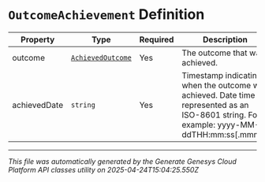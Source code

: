 # `OutcomeAchievement` Definition

| Property | Type | Required | Description |
|----------|------|----------|-------------|
| outcome | [`AchievedOutcome`](achievedoutcome-definition.md) | Yes | The outcome that was achieved. |
| achievedDate | `string` | Yes | Timestamp indicating when the outcome was achieved. Date time is represented as an ISO-8601 string. For example: yyyy-MM-ddTHH:mm:ss[.mmm]Z |

---

*This file was automatically generated by the Generate Genesys Cloud Platform API classes utility on 2025-04-24T15:04:25.550Z*